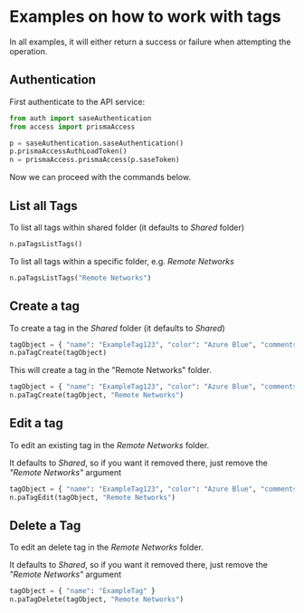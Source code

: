 # Examples on how to work with tags
In all examples, it will either return a success or failure when attempting the operation.

## Authentication
First authenticate to the API service:
```python
from auth import saseAuthentication
from access import prismaAccess

p = saseAuthentication.saseAuthentication()
p.prismaAccessAuthLoadToken()
n = prismaAccess.prismaAccess(p.saseToken)
```

Now we can proceed with the commands below.

## List all Tags
To list all tags within shared folder (it defaults to _Shared_ folder)
```python
n.paTagsListTags()
```


To list all tags within a specific folder, e.g. _Remote Networks_
```python
n.paTagsListTags("Remote Networks")
```


## Create a tag
To create a tag in the _Shared_ folder (it defaults to _Shared_)
```python
tagObject = { "name": "ExampleTag123", "color": "Azure Blue", "comments": "test 1234 tag object."}
n.paTagCreate(tagObject)
```

This will create a tag in the "Remote Networks" folder.
```python
tagObject = { "name": "ExampleTag123", "color": "Azure Blue", "comments": "test 1234 tag object."}
n.paTagCreate(tagObject, "Remote Networks")
```

## Edit a tag
To edit an existing tag in the _Remote Networks_ folder. 

It defaults to _Shared_, so if you want it removed there, just remove the _"Remote Networks"_ argument

```python
tagObject = { "name": "ExampleTag123", "color": "Azure Blue", "comments": "test 1384 tag object."}
n.paTagEdit(tagObject, "Remote Networks")
```

## Delete a Tag
To edit an delete tag in the _Remote Networks_ folder. 

It defaults to _Shared_, so if you want it removed there, just remove the _"Remote Networks"_ argument

```python
tagObject = { "name": "ExampleTag" }
n.paTagDelete(tagObject, "Remote Networks")
```
